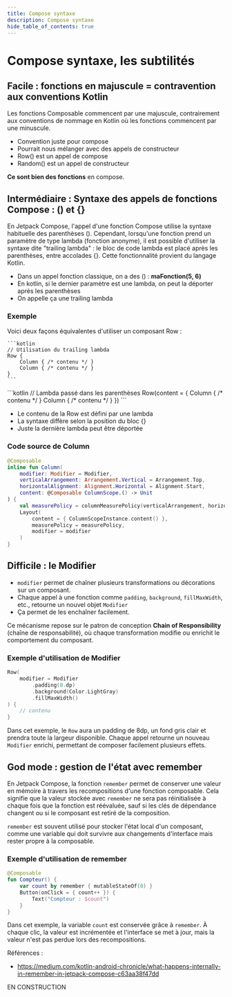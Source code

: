 ```yaml
---
title: Compose syntaxe
description: Compose syntaxe
hide_table_of_contents: true
---
```


# Compose syntaxe, les subtilités

## Facile : fonctions en majuscule = contravention aux conventions Kotlin

Les fonctions Composable commencent par une majuscule, contrairement aux conventions de nommage en Kotlin où les fonctions commencent par une minuscule. 
- Convention juste pour compose
- Pourrait nous mélanger avec des appels de constructeur
- Row() est un appel de compose
- Random() est un appel de constructeur

**Ce sont bien des fonctions** en compose.

## Intermédiaire : Syntaxe des appels de fonctions Compose : () et {}

En Jetpack Compose, l'appel d'une fonction Compose utilise la syntaxe habituelle des parenthèses (). Cependant, lorsqu'une fonction prend un paramètre de type lambda (fonction anonyme), il est possible d'utiliser la syntaxe dite "trailing lambda" : le bloc de code lambda est placé après les parenthèses, entre accolades {}. Cette fonctionnalité provient du langage Kotlin.
- Dans un appel fonction classique, on a des () : **maFonction(5, 6)**
- En kotlin, si le dernier paramètre est une lambda, on peut la déporter après les parenthèses
- On appelle ça une trailing lambda

### Exemple

Voici deux façons équivalentes d'utiliser un composant Row :

<Row>
<Column>
    
    ```kotlin
    // Utilisation du trailing lambda
    Row {
        Column { /* contenu */ }
        Column { /* contenu */ }
    }
    ```
</Column>
<Column>
    ```kotlin
    // Lambda passé dans les parenthèses
    Row(content = {
        Column { /* contenu */ }
        Column { /* contenu */ }
    })
    ```
</Column>
</Row>

- Le contenu de la Row est défini par une lambda
- La syntaxe diffère selon la position du bloc {}
- Juste la dernière lambda peut être déportée

### Code source de Column

```kotlin
@Composable
inline fun Column(
    modifier: Modifier = Modifier,
    verticalArrangement: Arrangement.Vertical = Arrangement.Top,
    horizontalAlignment: Alignment.Horizontal = Alignment.Start,
    content: @Composable ColumnScope.() -> Unit
) {
    val measurePolicy = columnMeasurePolicy(verticalArrangement, horizontalAlignment)
    Layout(
        content = { ColumnScopeInstance.content() },
        measurePolicy = measurePolicy,
        modifier = modifier
    )
}
```

## Difficile : le Modifier

- `modifier` permet de chaîner plusieurs transformations ou décorations sur un composant. 
- Chaque appel à une fonction comme `padding`, `background`, `fillMaxWidth`, etc., retourne un nouvel objet `Modifier`
- Ça permet de les enchaîner facilement.

Ce mécanisme repose sur le patron de conception **Chain of Responsibility** (chaîne de responsabilité), où chaque transformation modifie ou enrichit le comportement du composant.

### Exemple d'utilisation de Modifier

```kotlin
Row(
    modifier = Modifier
        .padding(8.dp)
        .background(Color.LightGray)
        .fillMaxWidth()
) {
    // contenu
}
```

Dans cet exemple, le `Row` aura un padding de 8dp, un fond gris clair et prendra toute la largeur disponible. Chaque appel retourne un nouveau `Modifier` enrichi, permettant de composer facilement plusieurs effets.

## God mode : gestion de l'état avec remember

En Jetpack Compose, la fonction `remember` permet de conserver une valeur en mémoire à travers les recompositions d'une fonction composable. Cela signifie que la valeur stockée avec `remember` ne sera pas réinitialisée à chaque fois que la fonction est réévaluée, sauf si les clés de dépendance changent ou si le composant est retiré de la composition.

`remember` est souvent utilisé pour stocker l'état local d'un composant, comme une variable qui doit survivre aux changements d'interface mais rester propre à la composable.

### Exemple d'utilisation de remember

```kotlin
@Composable
fun Compteur() {
    var count by remember { mutableStateOf(0) }
    Button(onClick = { count++ }) {
        Text("Compteur : $count")
    }
}
```

Dans cet exemple, la variable `count` est conservée grâce à `remember`. À chaque clic, la valeur est incrémentée et l'interface se met à jour, mais la valeur n'est pas perdue lors des recompositions.

Références : 
- https://medium.com/kotlin-android-chronicle/what-happens-internally-in-remember-in-jetpack-compose-c63aa38f47dd


EN CONSTRUCTION